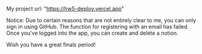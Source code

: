 My project url: "https://hw5-deploy.vercel.app"

Notice: Due to certain reasons that are not entirely clear to me, you can only sign in using GitHub. The function for registering with an email has failed. Once you've logged into the app, you can create and delete a notion.

Wish you have a great finals period!